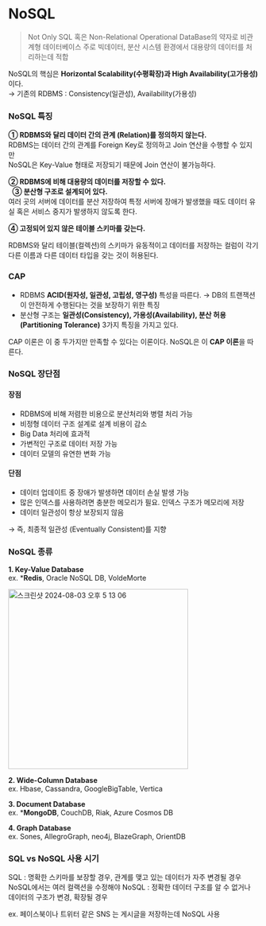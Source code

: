 # NoSQL
> Not Only SQL 혹은 Non-Relational Operational DataBase의 약자로 비관계형 데이터베이스
주로 빅데이터, 분산 시스템 환경에서 대용량의 데이터를 처리하는데 적합

NoSQL의 핵심은 **Horizontal Scalability(수평확장)과 High Availability(고가용성)** 이다.  
→ 기존의 RDBMS : Consistency(일관성), Availability(가용성)

### NoSQL 특징
**① RDBMS와 달리 데이터 간의 관계 (Relation)를 정의하지 않는다.**  
RDBMS는 데이터 간의 관계를 Foreign Key로 정의하고 Join 연산을 수행할 수 있지만  
NoSQL은 Key-Value 형태로 저장되기 때문에 Join 연산이 불가능하다.

**② RDBMS에 비해 대용량의 데이터를 저장할 수 있다.**  
 
**③ 분산형 구조로 설계되어 있다.**  
여러 곳의 서버에 데이터를 분산 저장하여 특정 서버에 장애가 발생했을 때도 데이터 유실 혹은 서비스 중지가 발생하지 않도록 한다.

**④ 고정되어 있지 않은 테이블 스키마를 갖는다.**  

RDBMS와 달리 테이블(컬렉션)의 스키마가 유동적이고 데이터를 저장하는 컬럼이 각기 다른 이름과 다른 데이터 타입을 갖는 것이 허용된다.

### CAP
- RDBMS **ACID(원자성, 일관성, 고립성, 영구성)** 특성을 따른다. → DB의 트랜잭션이 안전하게 수행된다는 것을 보장하기 위한 특징  
- 분산형 구조는 **일관성(Consistency), 가용성(Availability), 분산 허용(Partitioning Tolerance)** 3가지 특징을 가지고 있다.  

CAP 이론은 이 중 두가지만 만족할 수 있다는 이론이다. NoSQL은 이 **CAP 이론**을 따른다.  

### NoSQL 장단점
#### 장점
- RDBMS에 비해 저렴한 비용으로 분산처리와 병렬 처리 가능
- 비정형 데이터 구조 설계로 설계 비용이 감소
- Big Data 처리에 효과적
- 가변적인 구조로 데이터 저장 가능
- 데이터 모델의 유연한 변화 가능

#### 단점
- 데이터 업데이트 중 장애가 발생하면 데이터 손실 발생 가능
- 많은 인덱스를 사용하려면 충분한 메모리가 필요. 인덱스 구조가 메모리에 저장
- 데이터 일관성이 항상 보장되지 않음

→ 즉, 최종적 일관성 (Eventually Consistent)를 지향

### NoSQL 종류
**1. Key-Value Database**  
ex. ***Redis**, Oracle NoSQL DB, VoldeMorte  

<img width="362" alt="스크린샷 2024-08-03 오후 5 13 06" src="https://github.com/user-attachments/assets/318db871-f6c9-45f8-af84-5f54ec77240f">

**2. Wide-Column Database**  
ex. Hbase, Cassandra, GoogleBigTable, Vertica  

**3. Document Database**  
ex. ***MongoDB**, CouchDB, Riak, Azure Cosmos DB  

**4. Graph Database**  
ex. Sones, AllegroGraph, neo4j, BlazeGraph, OrientDB  

### SQL vs NoSQL 사용 시기
SQL : 명확한 스키마를 보장할 경우, 관계를 맺고 있는 데이터가 자주 변경될 경우 NoSQL에서는 여러 컬랙션을 수정해야
NoSQL : 정확한 데이터 구조를 알 수 없거나 데이터의 구조가 변경, 확장될 경우

ex. 페이스북이나 트위터 같은 SNS 는 게시글을 저장하는데 NoSQL 사용
